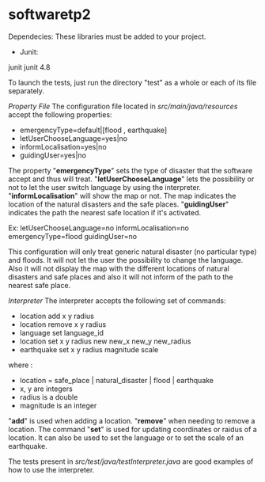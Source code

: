 # softwaretp2
Dependecies:
These libraries must be added to your project. 
- Junit: 
<dependency>
    <groupId>junit</groupId>
    <artifactId>junit</artifactId>
    <version>4.8</version>
</dependency>


To launch the tests, just run the directory "test" as a whole or each of its file separately.

*Property File*
The configuration file located in *src/main/java/resources* accept the following properties:
- emergencyType=default|[flood , earthquake]
- letUserChooseLanguage=yes|no
- informLocalisation=yes|no
- guidingUser=yes|no

The property "**emergencyType**" sets the type of disaster that the software accept and thus will treat. "**letUserChooseLanguage**" lets the possibility or not to let the user switch language by using the interpreter. "**informLocalisation**" will show the map or not. The map indicates the location of the natural disasters and the safe places. "**guidingUser**" indicates the path the nearest safe location if it's activated.

Ex:
letUserChooseLanguage=no 
informLocalisation=no 
emergencyType=flood
guidingUser=no 

This configuration will only treat generic natural disaster (no particular type) and floods. It will not let the user the possibility to change the language. Also it will not display the map with the different locations of natural disasters and safe places and also it will not inform of the path to the nearest safe place.

*Interpreter*
The interpreter accepts the following set of commands:
- location add x y radius 
- location remove x y radius
- language set language_id
- location set x y radius new new_x new_y new_radius
- earthquake set x y radius magnitude scale

where :
- location = safe_place | natural_disaster |  flood | earthquake
- x, y are integers
- radius is a double
- magnitude is an integer

"**add**" is used when adding a location. "**remove**" when needing to remove a location. The command "**set**" is used for updating coordinates or raidus of a location. It can also be used to set the language or to set the scale of an earthquake.

The tests present in *src/test/java/testInterpreter.java* are good examples of how to use the interpreter.


